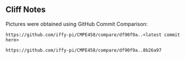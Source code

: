 ## Cliff Notes
Pictures were obtained using GitHub Commit Comparison:

```
https://github.com/iffy-pi/CMPE458/compare/df90f9a..<latest commit here>

https://github.com/iffy-pi/CMPE458/compare/df90f9a..8b26a97
```

